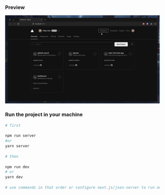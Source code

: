 

### Preview

<img src="./assets/vercel-ui-clone-preview.gif" alt="Vercel UI Clone" />

### Run the project in your machine

```bash
# first

npm run server
#or
yarn server

# then

npm run dev
# or
yarn dev

# use commands in that order or configure next.js/json-server to run on another port.
```
